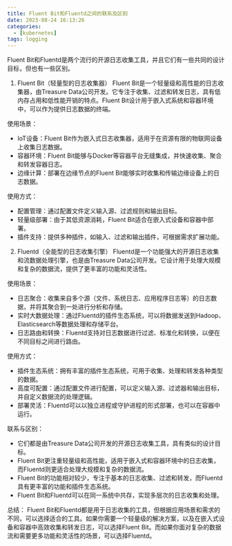 ```yaml
---
title: Fluent Bit和Fluentd之间的联系及区别
date: 2023-08-24 16:13:26
categories:
  - [kubernetes]
tags: logging
---
```

Fluent Bit和Fluentd是两个流行的开源日志收集工具，并且它们有一些共同的设计目标，但也有一些区别。

1. Fluent Bit（轻量型的日志收集器）
Fluent Bit是一个轻量级和高性能的日志收集器，由Treasure Data公司开发。它专注于收集、过滤和转发日志，具有低内存占用和低性能开销的特点。Fluent Bit设计用于嵌入式系统和容器环境中，可以作为提供日志数据的终端。

使用场景：
- IoT设备：Fluent Bit作为嵌入式日志收集器，适用于在资源有限的物联网设备上收集日志数据。
- 容器环境：Fluent Bit能够与Docker等容器平台无缝集成，并快速收集、聚合和转发容器日志。
- 边缘计算：部署在边缘节点的Fluent Bit能够实时收集和传输边缘设备上的日志数据。

使用方式：
- 配置管理：通过配置文件定义输入源、过滤规则和输出目标。
- 轻量级部署：由于其低资源消耗，Fluent Bit适合在嵌入式设备和容器中部署。
- 插件支持：提供多种插件，如输入、过滤和输出插件，可根据需求扩展功能。

2. Fluentd（全能型的日志收集引擎）
Fluentd是一个功能强大的开源日志收集和流数据处理引擎，也是由Treasure Data公司开发。它设计用于处理大规模和复杂的数据流，提供了更丰富的功能和灵活性。

使用场景：
- 日志聚合：收集来自多个源（文件、系统日志、应用程序日志等）的日志数据，并将其聚合到一处进行分析和存储。
- 实时大数据处理：通过Fluentd的插件生态系统，可以将数据发送到Hadoop、Elasticsearch等数据处理和存储平台。
- 日志路由和转换：Fluentd支持对日志数据进行过滤、标准化和转换，以便在不同目标之间进行路由。

使用方式：
- 插件生态系统：拥有丰富的插件生态系统，可用于收集、处理和转发各种类型的数据。
- 高度可配置：通过配置文件进行配置，可以定义输入源、过滤器和输出目标，并自定义数据流的处理逻辑。
- 部署灵活：Fluentd可以以独立进程或守护进程的形式部署，也可以在容器中运行。

联系与区别：
- 它们都是由Treasure Data公司开发的开源日志收集工具，具有类似的设计目标。
- Fluent Bit更注重轻量级和高性能，适用于嵌入式和容器环境中的日志收集，而Fluentd则更适合处理大规模和复杂的数据流。
- Fluent Bit的功能相对较少，专注于基本的日志收集、过滤和转发，而Fluentd具有更丰富的功能和插件生态系统。
- Fluent Bit和Fluentd可以在同一系统中共存，实现多层次的日志收集和处理。

总结：
Fluent Bit和Fluentd都是用于日志收集的工具，但根据应用场景和需求的不同，可以选择适合的工具。如果你需要一个轻量级的解决方案，以及在嵌入式设备和容器中高效收集和转发日志，可以选择Fluent Bit。而如果你面对复杂的数据流和需要更多功能和灵活性的场景，可以选择Fluentd。